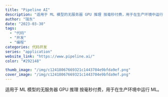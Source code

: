 ```yaml
---
title: "Pipeline AI"
description: "适用于 ML 模型的无服务器 GPU 推理 按毫秒付费，用于在生产环境中运行 ML。 "
author: "瑞东"
date: "2023-03-30"
tags:
  - "代码"
  - "开发"
  - "编程"
categories: 代码开发
series: "application"
website_link: "https://www.pipeline.ai/"
color: "#292148"

thumb_image: "/img/c12418067669321c1443704e9bfda9ef.png"
cover_image: "/img/c12418067669321c1443704e9bfda9ef.png"
---
```


适用于 ML 模型的无服务器 GPU 推理 按毫秒付费，用于在生产环境中运行 ML。 
